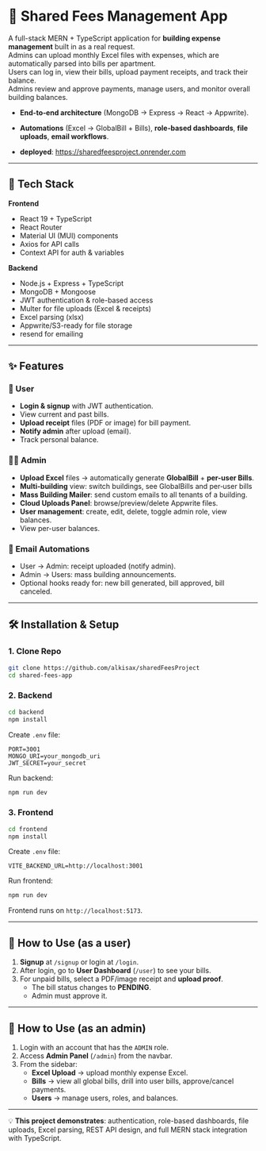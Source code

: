 # 🏢 Shared Fees Management App

A full-stack MERN + TypeScript application for **building expense management** built in as a real request.  
Admins can upload monthly Excel files with expenses, which are automatically parsed into bills per apartment.  
Users can log in, view their bills, upload payment receipts, and track their balance.  
Admins review and approve payments, manage users, and monitor overall building balances.
- **End‑to‑end architecture** (MongoDB → Express → React → Appwrite).
- **Automations** (Excel → GlobalBill + Bills), **role‑based dashboards**, **file uploads**, **email workflows**.

- **deployed**: https://sharedfeesproject.onrender.com
---

## 🚀 Tech Stack

**Frontend**
- React 19 + TypeScript
- React Router 
- Material UI (MUI) components
- Axios for API calls
- Context API for auth & variables

**Backend**
- Node.js + Express + TypeScript
- MongoDB + Mongoose
- JWT authentication & role-based access
- Multer for file uploads (Excel & receipts)
- Excel parsing (xlsx)
- Appwrite/S3-ready for file storage
- resend for emailing

---

## ✨ Features

### 👤 User
- **Login & signup** with JWT authentication.
- View current and past bills.
- **Upload receipt** files (PDF or image) for bill payment.
- **Notify admin** after upload (email).
- Track personal balance.

### 👨‍💼 Admin
- **Upload Excel** files → automatically generate **GlobalBill** + **per-user Bills**.
- **Multi‑building** view: switch buildings, see GlobalBills and per‑user bills
- **Mass Building Mailer**: send custom emails to all tenants of a building.
- **Cloud Uploads Panel**: browse/preview/delete Appwrite files.
- **User management**: create, edit, delete, toggle admin role, view balances.
- View per-user balances.

### 🔔 Email Automations
- User → Admin: receipt uploaded (notify admin).
- Admin → Users: mass building announcements.
- Optional hooks ready for: new bill generated, bill approved, bill canceled.

---

## 🛠️ Installation & Setup

### 1. Clone Repo
```bash
git clone https://github.com/alkisax/sharedFeesProject
cd shared-fees-app
```

### 2. Backend
```bash
cd backend
npm install
```
Create `.env` file:
```env
PORT=3001
MONGO_URI=your_mongodb_uri
JWT_SECRET=your_secret
```
Run backend:
```bash
npm run dev
```

### 3. Frontend
```bash
cd frontend
npm install
```
Create `.env` file:
```env
VITE_BACKEND_URL=http://localhost:3001
```
Run frontend:
```bash
npm run dev
```
Frontend runs on `http://localhost:5173`.

---

## 📖 How to Use (as a user)

1. **Signup** at `/signup` or login at `/login`.  
2. After login, go to **User Dashboard** (`/user`) to see your bills.  
3. For unpaid bills, select a PDF/image receipt and **upload proof**.  
   - The bill status changes to **PENDING**.  
   - Admin must approve it.  

---

## 📖 How to Use (as an admin)

1. Login with an account that has the `ADMIN` role.  
2. Access **Admin Panel** (`/admin`) from the navbar.  
3. From the sidebar:
   - **Excel Upload** → upload monthly expense Excel.  
   - **Bills** → view all global bills, drill into user bills, approve/cancel payments.  
   - **Users** → manage users, roles, and balances.  

---

💡 **This project demonstrates**: authentication, role-based dashboards, file uploads, Excel parsing, REST API design, and full MERN stack integration with TypeScript.
